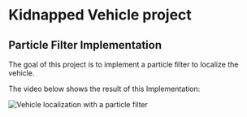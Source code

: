 # Kidnapped Vehicle project

## Particle Filter Implementation

The goal of this project is to implement a particle filter to localize the vehicle.

The video below shows the result of this Implementation:

![Vehicle localization with a particle filter](https://github.com/sebastien-attia/Udacity__CarND-P8-Kidnapped-Vehicle-Project/blob/master/images/screencast.gif)
